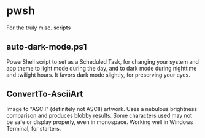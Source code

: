 # pwsh
For the truly misc. scripts

## auto-dark-mode.ps1
PowerShell script to set as a Scheduled Task, for changing your system and app theme to light mode during the day, and to dark mode during nighttime and twilight hours. It favors dark mode slightly, for preserving your eyes.

## ConvertTo-AsciiArt
Image to "ASCII" (definitely not ASCII) artwork. Uses a nebulous brightness comparison and produces blobby results. Some characters used may not be safe or display properly, even in monospace. Working well in Windows Terminal, for starters.
